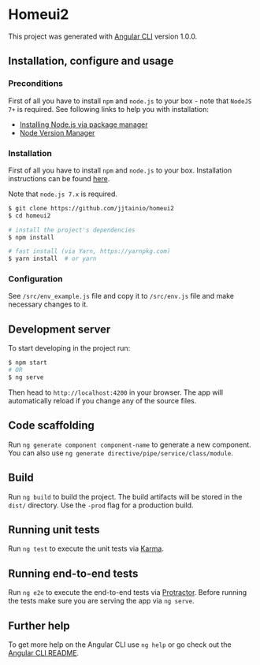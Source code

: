 # Homeui2

This project was generated with [Angular CLI](https://github.com/angular/angular-cli) version 1.0.0.

## Installation, configure and usage
### Preconditions
First of all you have to install `npm` and `node.js` to your box - note that `NodeJS 7+` is required. See following links to help you with installation:
* [Installing Node.js via package manager](https://nodejs.org/en/download/package-manager/)
* [Node Version Manager](https://github.com/creationix/nvm#installation)

### Installation
First of all you have to install ```npm``` and ```node.js``` to your box. Installation instructions can
be found [here](https://github.com/joyent/node/wiki/Installing-Node.js-via-package-manager). 

Note that ```node.js 7.x``` is required.

```bash
$ git clone https://github.com/jjtainio/homeui2
$ cd homeui2

# install the project's dependencies
$ npm install

# fast install (via Yarn, https://yarnpkg.com)
$ yarn install  # or yarn
```

### Configuration
See ```/src/env_example.js``` file and copy it to ```/src/env.js``` file and make
necessary changes to it.

## Development server
To start developing in the project run:

```bash
$ npm start
# OR
$ ng serve
```

Then head to `http://localhost:4200` in your browser. The app will automatically reload if you change any of the source files.

## Code scaffolding

Run `ng generate component component-name` to generate a new component. You can also use `ng generate directive/pipe/service/class/module`.

## Build

Run `ng build` to build the project. The build artifacts will be stored in the `dist/` directory. Use the `-prod` flag for a production build.

## Running unit tests

Run `ng test` to execute the unit tests via [Karma](https://karma-runner.github.io).

## Running end-to-end tests

Run `ng e2e` to execute the end-to-end tests via [Protractor](http://www.protractortest.org/).
Before running the tests make sure you are serving the app via `ng serve`.

## Further help

To get more help on the Angular CLI use `ng help` or go check out the [Angular CLI README](https://github.com/angular/angular-cli/blob/master/README.md).
